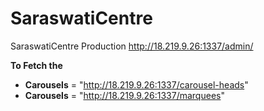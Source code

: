 # SaraswatiCentre

SaraswatiCentre Production
http://18.219.9.26:1337/admin/

**To Fetch the**

- **Carousels** = "http://18.219.9.26:1337/carousel-heads"
- **Carousels** = "http://18.219.9.26:1337/marquees"
